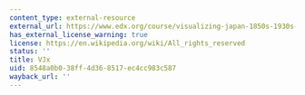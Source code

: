 ```yaml
---
content_type: external-resource
external_url: https://www.edx.org/course/visualizing-japan-1850s-1930s-harvardx-mitx-vjx-2#.VAYUf0unmEw
has_external_license_warning: true
license: https://en.wikipedia.org/wiki/All_rights_reserved
status: ''
title: VJx
uid: 8548a0b0-38ff-4d36-8517-ec4cc983c587
wayback_url: ''
---
```

